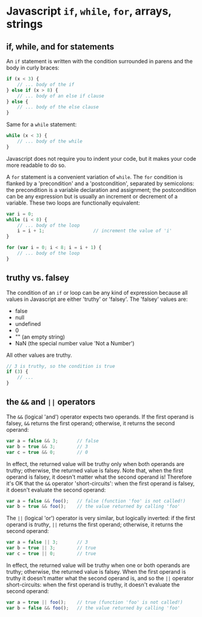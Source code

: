# Javascript `if`, `while`, `for`, arrays, strings

## if, while, and for statements

An `if` statement is written with the condition surrounded in parens and the body in curly braces:

```javascript
if (x < 3) {
    // ... body of the if   
} else if (x > 8) {
    // ... body of an else if clause
} else {
    // ... body of the else clause
}
```

Same for a `while` statement:

```javascript
while (x < 3) {
    // ... body of the while
}
```

Javascript does not require you to indent your code, but it makes your code more readable to do so.

A `for` statement is a convenient variation of `while`. The `for` condition is flanked by a 'precondition' and a 'postcondition', separated by semicolons: the precondition is a variable declaration and assignment; the postcondition can be any expression but is usually an increment or decrement of a variable. These two loops are functionally equivalent:

```javascript
var i = 0;
while (i < 8) {
    // ... body of the loop
    i = i + 1;                  // increment the value of 'i'
}

for (var i = 0; i < 8; i = i + 1) {
    // ... body of the loop
}
```

## truthy vs. falsey

The condition of an `if` or loop can be any kind of expression because all values in Javascript are either 'truthy' or 'falsey'. The 'falsey' values are:

- false
- null
- undefined
- 0
- "" (an empty string)
- NaN (the special number value 'Not a Number')

All other values are truthy.

```javascript
// 3 is truthy, so the condition is true
if (3) {     
    // ...
}
```

## the `&&` and `||` operators

The `&&` (logical 'and') operator expects two operands. If the first operand is falsey, `&&` returns the first operand; otherwise, it returns the second operand:

```javascript
var a = false && 3;       // false
var b = true && 3;        // 3
var c = true && 0;        // 0
```

In effect, the returned value will be truthy only when both operands are truthy; otherwise, the returned value is falsey. Note that, when the first operand is falsey, it doesn't matter what the second operand is! Therefore it's OK that the `&&` operator 'short-circuits': when the first operand is falsey, it doesn't evaluate the second operand:

```javascript
var a = false && foo();   // false (function 'foo' is not called!)
var b = true && foo();    // the value returned by calling 'foo'
```

The `||` (logical 'or') operator is very similar, but logically inverted: if the first operand is *truthy*, `||`  returns the first operand; otherwise, it returns the second operand:

```javascript
var a = false || 3;       // 3
var b = true || 3;        // true
var c = true || 0;        // true
```

In effect, the returned value will be truthy when one or both operands are truthy; otherwise, the returned value is falsey. When the first operand is truthy it doesn't matter what the second operand is, and so the `||` operator short-circuits: when the first operand is truthy, it doesn't evaluate the second operand:

```javascript
var a = true || foo();    // true (function 'foo' is not called!)
var b = false && foo();   // the value returned by calling 'foo'
```